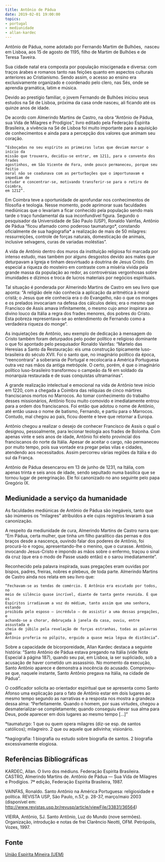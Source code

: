```yaml
---
title: Antônio de Pádua
date: 2019-02-01 19:00:00
topics: 
- portugal
- mediunidade
- allan-kardec
---
```


Antônio de Pádua, nome adotado por Fernando Martim de Bulhões,  nasceu em
Lisboa, aos 15 de agosto de 1195, filho de Martim de Bulhões e de Teresa
Taveira.

Sua cidade natal era composta por população miscigenada e diversa: com traços
árabes e romanos tanto nas feições quanto em aspectos culturais anteriores ao
Cristianismo. Sendo assim, o acesso ao ensino era exclusivamente organizado e
coordenado pelo clero, nas Sés, onde se aprendia gramática, latim e música.

Devido ao prestígio familiar, o jovem Fernando de Bulhões iniciou seus estudos
na Sé de Lisboa, próxima da casa onde nasceu, ali ficando até os quinze anos de
idade.

De acordo com Almerindo Martins de Castro, na obra “Antônio de Pádua, sua Vida
de Milagres e Prodígios”, livro editado pela Federação Espírita Brasileira, a
vivência na Sé de Lisboa foi muito importante para a aquisição de conhecimentos
e ainda para a percepção dos valores que animam seu coração.

	“Esboçadas no seu espírito as primeiras lutas que deviam marcar o início da
	missão que trouxera, decidiu-se entrar, em 1211, para o convento dos frades
	agostinhos, em São Vicente de Fora, onde pouco permaneceu, porque seu feitio
	moral não se coadunava com as perturbações que o importunavam e impediam de
	estudar e concentrar-se, motivando transferir-se para o retiro de Coimbra,
	em 1212”.

Em Coimbra teve a oportunidade de aprofundar nos conhecimentos de filosofia e
teologia. Nesse momento, pode aprimorar suas faculdades mediúnicas que o
levariam a ficar conhecido pela população sendo mais tarde o traço fundamental
da sua inconfundível figura. Segundo o pesquisador da Universidade de São Paulo
(USP), Ronaldo Vainfas, Antônio de Pádua “ficou afamado como poderoso
taumaturgo*, constando oficialmente de sua hagiografia* a realização de mais de
50 milagres: ressurreições, controle de forças naturais, domesticação de
animais, inclusive selvagens, curas de variadas moléstias”.

A vida de Antônio dentro dos muros da instituição religiosa foi marcada por
intenso estudo, mas também por alguns desgostos devido aos males que deturpavam
a Igreja e tinham desvirtuado a doutrina de Jesus Cristo. Em especial a riqueza
do mosteiro em contraste com a miséria vivida pela grande massa da população ao
redor, as controvérsias vergonhosas sobre imunidades e dízimos e troca de lucros
materiais por negócios espirituais.

Tal situação é ponderada por Almerindo Martins de Castro em seu livro que
aponta: “A religião dele não conhecia a aplicação da aritmética à moral cristã;
o Jesus que ele conhecia era o do Evangelho, não o que os monges e os prelados
invocariam na defesa dos cálculos deles; era o mesmo que Francisco de Assis
amava infinitamente, o mesmo cujo amor inspirara ao divino louco da Itália a
regra dos frades menores, dos pobres do Cristo. Esta pobreza representava-se ao
entendimento de Fernando como a verdadeira riqueza do monge”.

As inquietações de Antônio, seu exemplo de dedicação à mensagem do Cristo também
foram deturpados pelo poder político e religioso dominante o que foi apontado
pelo pesquisador Ronaldo Vainfas: “Martelo das Heresias a Santo da Restauração:
eis uma construção tipicamente luso-brasileira do século XVII. Foi o santo que,
no imaginário político da época, “reencontrara” a soberania de Portugal e
recolocaria a América Portuguesa outra vez nas mãos da antiga metrópole. O
certo, porém, é que o imaginário político luso-brasileiro transformou o campeão
da fé em soldado da monarquia restaurada e de suas conquistas ultramarinas”.

A grande realização intelectual e emocional na vida de Antônio teve início em
1220, com a chegada a Coimbra das relíquias de cinco mártires franciscanos
mortos no Marrocos. Ao tomar conhecimento do trabalho desses missionários,
Antônio ficou muito comovido e imediatamente entrou para a ordem dos
franciscanos. Foi então que adotou o nome de Antônio, até então usava o nome de
batismo, Fernando, e partiu para o Marrocos. Contudo, mal chegou ao país, ficou
doente e teve que retornar a Europa.

Antônio chegou a realizar o desejo de conhecer Francisco de Assis o qual o
designou, pessoalmente, para lecionar teologia aos frades de Bolonha. Com apenas
vinte e seis anos de idade, Antônio foi eleito provincial dos franciscanos do
norte da Itália. Apesar de aceitar o cargo, não permaneceu por muito tempo, pois
sua vontade era pregar pelas vilas e cidades, atendendo aos necessitados. Assim
percorreu várias regiões da Itália e do sul da França.

Antônio de Pádua desencarou em 13 de junho de 1231, na Itália, com apenas trinta
e seis anos de idade, sendo sepultado numa basílica que se tornou lugar de
peregrinação. Ele foi canonizado no ano seguinte pelo papa Gregório IX.

## Mediunidade a serviço da humanidade
As faculdades mediúnicas de Antônio de Pádua são inegáveis, tanto que são
inúmeros os “milagres” atribuídos a ele cujos registros levaram à sua
canonização.

A respeito da mediunidade de cura, Almerindo Martins de Castro narra que: “Em
Pádua, certa mulher, que tinha um filho paralítico das pernas e dos braços desde
a nascença, ouvindo falar dos poderes de Antônio, foi procurá-lo e rogou,
apresentando-lhe o menino, que o curasse. Antônio, invocando Jesus-Cristo e
impondo as mãos sobre o enfermo, traçou o sinal da cruz (que era o modo de Passe
usado então) e o sarou imediatamente”.

Reconhecido pela palavra inspirada, suas pregações eram ouvidas por bispos,
padres, freiras, nobres e plebeus, de toda parte. Almerindo Martins de Castro
ainda nos relata em seu livro que:

	“Fechavam-se as tendas de comércio. E Antônio era escutado por todos, no
	meio de silêncio quase incrível, diante de tanta gente reunida. É que os
	Espíritos irradiavam a voz do médium, tanto assim que uma senhora, estando
	proibida pelo esposo — incrédulo — de assistir a uma dessas pregações, e
	achando-se a chorar, debruçada à janela da casa, ouviu, entre assustada e
	cheia de júbilo pela revelação de forças estranhas, todas as palavras que
	Antônio proferia no púlpito, erguido a quase meia légua de distância”.

Sobre a capacidade de bicorporeidade, Allan Kardec destaca a seguinte história:
“Santo Antônio de Pádua estava pregando na Itália (vide Nota Especial à página
187), quando seu pai, em Lisboa, ia ser supliciado, sob a acusação de haver
cometido um assassínio. No momento da execução, Santo Antônio aparece e
demonstra a inocência do acusado. Comprovou-se que, naquele instante, Santo
Antônio pregava na Itália, na cidade de Pádua”.

O codificador solicita ao orientador espiritual que se apresenta como Santo
Afonso uma explicação para o fato de Antônio estar em dois lugares ao mesmo
tempo segundo as narrativas e a resposta nos mostra a grandeza dessa alma:
“Perfeitamente. Quando o homem, por suas virtudes, chegou a desmaterializar-se
completamente; quando conseguiu elevar sua alma para Deus, pode aparecer em dois
lugares ao mesmo tempo [...]”

*taumaturgo: 1 que ou quem opera milagres (diz-se esp. de santos católicos);
milagreiro. 2 que ou aquele que adivinha; visionário.

*hagiografia: 1 biografia ou estudo sobre biografia de santos. 2 biografia
excessivamente elogiosa.

## Referências Bibliográficas
KARDEC, Allan. O livro dos médiuns. Federação Espírita Brasileira.
 
CASTRO, Almerindo Martins de. Antônio de Pádua — Sua Vida de Milagres e
Prodígios. 7ª edição, Federação Espírita Brasileira, 1987. 

VAINFAS, Ronaldo. Santo Antônio na América Portuguesa: religiosidade e política.
REVISTA USP, São Paulo, n.57, p. 28-37, março/maio 2003 (disponível em:
http://www.revistas.usp.br/revusp/article/viewFile/33831/36564) 

VIEIRA, Antônio, SJ. Santo Antônio, Luz do Mundo (nove sermões). Organização,
introdução e notas de frei Clarêncio Neotti, OFM. Petrópolis, Vozes, 1997.

## Fonte
[União Espírita Mineira (UEM)](https://www.uemmg.org.br/biografias/antonio-de-padua)
